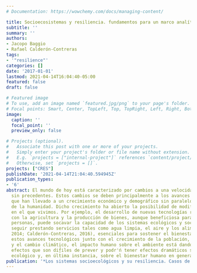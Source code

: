 ```yaml
---
# Documentation: https://wowchemy.com/docs/managing-content/

title: Socioecosistemas y resiliencia. fundamentos para un marco analítico
subtitle: ''
summary: ''
authors:
- Jacopo Baggio
- Rafael Calderón-Contreras
tags:
- '"resilience"'
categories: []
date: '2017-01-01'
lastmod: 2021-04-14T16:04:40-05:00
featured: false
draft: false

# Featured image
# To use, add an image named `featured.jpg/png` to your page's folder.
# Focal points: Smart, Center, TopLeft, Top, TopRight, Left, Right, BottomLeft, Bottom, BottomRight.
image:
  caption: ''
  focal_point: ''
  preview_only: false

# Projects (optional).
#   Associate this post with one or more of your projects.
#   Simply enter your project's folder or file name without extension.
#   E.g. `projects = ["internal-project"]` references `content/project/deep-learning/index.md`.
#   Otherwise, set `projects = []`.
projects: ["CRES"]
publishDate: '2021-04-14T21:04:40.594945Z'
publication_types:
- '6'
abstract: El mundo de hoy está caracterizado por cambios a una velocidad y escala
  sin precedentes. Estos cambios se deben principalmente a los avances tecnológicos
  que han llevado a un crecimiento económico y demográfico sin paralelo en la historia
  de la humanidad. Dicho crecimiento ha abierto la posibilidad de modificar el entorno
  en el que vivimos. Por ejemplo, el desarrollo de nuevas tecnologías relacionadas
  con la agricultura y la producción de bienes, aunque beneficiosa para millones de
  personas, puede socavar la capacidad de los sistemas ecológicos y sociales para
  seguir prestando servicios tales como agua limpia, el aire y los alimentos (IPCC,
  2014; Calderón-Contreras, 2016), esenciales para sostener el bienestar humano. Dados
  estos avances tecnológicos junto con el crecimiento de la población, la globalización
  y el cambio climático, el impacto humano sobre el ambiente está dando lugar a nuevos
  efectos que son dif̧́iles de prever y podr'ń tener efectos dramáticos sobre el sistema
  ecológico y, en última instancia, sobre el bienestar humano en general.
publication: '*Los sistemas socioecológicos y su resiliencia. Casos de Estudio*'
---
```

